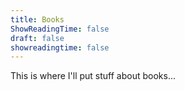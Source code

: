 ```yaml
---
title: Books
ShowReadingTime: false
draft: false
showreadingtime: false
---
```


This is where I'll put stuff about books... 